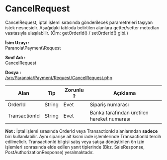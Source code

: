 # CancelRequest

CancelRequest, iptal işlemi sırasında gönderilecek parametreleri taşıyan istek nesnesidir. Aşağıdaki tabloda belirtilen alanlara getter/setter metodları vasıtasıyla ulaşılabilir. (Örn: getOrderId() / setOrderId() gibi.)

**İsim Uzayı :**<br/>
Paranoia\Payment\Request

**Sınıf Adı :**<br/>
CancelRequest

**Dosya :**<br/>
[/src/Paranoia/Payment/Request/CancelRequest.php](/src/Paranoia/Payment/Request/CancelRequest.php)

| Alan          | Tip        | Zorunlu ? | Açıklama                                   |
|---------------|------------|-----------|--------------------------------------------|
| OrderId       | String     | Evet      | Sipariş numarası                           |
| TransactionId | String     | Evet      | Banka tarafından üretilen hareket numarası |


**Not :**
İptal işlemi sırasında OrderId veya TransactionId alanlarından **sadece** biri kullanılabilir. Aynı siparişe ait kısmi iade işlemlerinde TransactionId tercih edilmelidir. TransactionId bilgisi satış veya satışa dönüştirilen ön izin işlemleri sonrasında elde edilen yanıt tiplerinde (Bkz. SaleResponse, PostAuthorizationResponse) yeralmaktadır.

